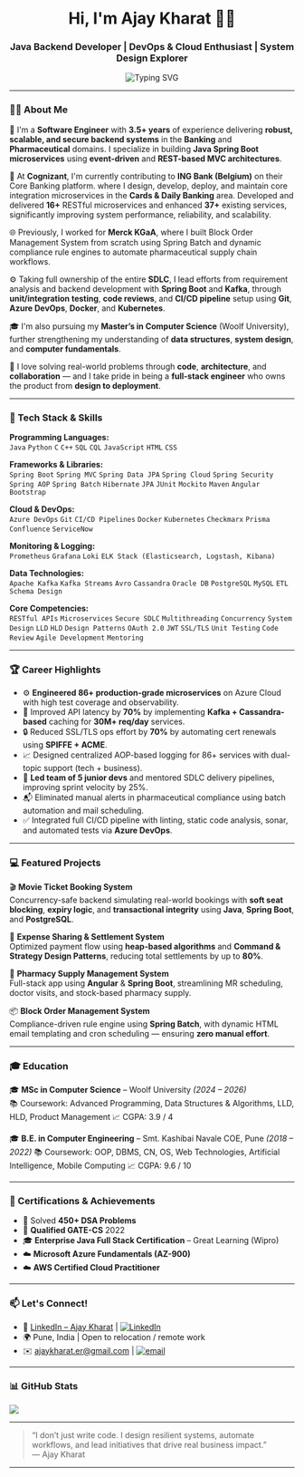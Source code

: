 <h1 align="center">Hi, I'm Ajay Kharat 👨‍💻</h1>
<h3 align="center">Java Backend Developer | DevOps & Cloud Enthusiast | System Design Explorer</h3>

<p align="center">
  <img src="https://readme-typing-svg.demolab.com?font=Fira+Code&weight=500&size=24&pause=1000&color=1E90FF&center=true&width=570&lines=Code.+Build.+Scale.+Repeat.;Backend+Engineer+driven+by+impact+%F0%9F%9A%80" alt="Typing SVG" />
</p>

---

### 👨‍💻 About Me

🚀 I'm a **Software Engineer** with **3.5+ years** of experience delivering **robust, scalable, and secure backend systems** in the **Banking** and **Pharmaceutical** domains. I specialize in building **Java Spring Boot microservices** using **event-driven** and **REST-based MVC architectures**.

🏦 At **Cognizant**, I'm currently contributing to **ING Bank (Belgium)** on their Core Banking platform. where I design, develop, deploy, and maintain core integration microservices in the **Cards & Daily Banking** area. Developed and delivered **16+** RESTful microservices and enhanced **37+** existing services, significantly improving system performance, reliability, and scalability.

🌐 Previously, I worked for **Merck KGaA**, where I built Block Order Management System from scratch using Spring Batch and dynamic compliance rule engines to automate pharmaceutical supply chain workflows.

⚙️ Taking full ownership of the entire **SDLC**, I lead efforts from requirement analysis and backend development with **Spring Boot** and **Kafka**, through **unit/integration testing**, **code reviews**, and **CI/CD pipeline** setup using **Git**, **Azure DevOps**, **Docker**, and **Kubernetes**.

🎓 I'm also pursuing my **Master’s in Computer Science** (Woolf University), further strengthening my understanding of **data structures**, **system design**, and **computer fundamentals**.

🧠 I love solving real-world problems through **code**, **architecture**, and **collaboration** — and I take pride in being a **full-stack engineer** who owns the product from **design to deployment**.

---

### 🧠 Tech Stack & Skills

**Programming Languages:**  
`Java` `Python` `C` `C++` `SQL` `CQL` `JavaScript` `HTML` `CSS`

**Frameworks & Libraries:**  
`Spring Boot` `Spring MVC` `Spring Data JPA` `Spring Cloud` `Spring Security` `Spring AOP` `Spring Batch` `Hibernate` `JPA` `JUnit` `Mockito` `Maven` `Angular` `Bootstrap`

**Cloud & DevOps:**  
`Azure DevOps` `Git` `CI/CD Pipelines` `Docker` `Kubernetes` `Checkmarx` `Prisma` `Confluence` `ServiceNow`

**Monitoring & Logging:**  
`Prometheus` `Grafana` `Loki` `ELK Stack (Elasticsearch, Logstash, Kibana)`

**Data Technologies:**  
`Apache Kafka` `Kafka Streams` `Avro` `Cassandra` `Oracle DB` `PostgreSQL` `MySQL` `ETL` `Schema Design`

**Core Competencies:**  
`RESTful APIs` `Microservices` `Secure SDLC` `Multithreading` `Concurrency` `System Design` `LLD` `HLD` `Design Patterns` `OAuth 2.0` `JWT` `SSL/TLS` `Unit Testing` `Code Review` `Agile Development` `Mentoring`

---

### 🏆 Career Highlights

- ⚙️ **Engineered 86+ production-grade microservices** on Azure Cloud with high test coverage and observability.
- 🚅 Improved API latency by **70%** by implementing **Kafka + Cassandra-based** caching for **30M+ req/day** services.
- 🔒 Reduced SSL/TLS ops effort by **70%** by automating cert renewals using **SPIFFE + ACME**.
- 📈 Designed centralized AOP-based logging for 86+ services with dual-topic support (tech + business).
- 👥 **Led team of 5 junior devs** and mentored SDLC delivery pipelines, improving sprint velocity by 25%.
- 📬 Eliminated manual alerts in pharmaceutical compliance using batch automation and mail scheduling.
- ✅ Integrated full CI/CD pipeline with linting, static code analysis, sonar, and automated tests via **Azure DevOps**.

---

### 💻 Featured Projects

🎬 **Movie Ticket Booking System**  
Concurrency-safe backend simulating real-world bookings with **soft seat blocking**, **expiry logic**, and **transactional integrity** using **Java**, **Spring Boot**, and **PostgreSQL**.

💸 **Expense Sharing & Settlement System**  
Optimized payment flow using **heap-based algorithms** and **Command & Strategy Design Patterns**, reducing total settlements by up to **80%**.

💊 **Pharmacy Supply Management System**  
Full-stack app using **Angular** & **Spring Boot**, streamlining MR scheduling, doctor visits, and stock-based pharmacy supply.

📦 **Block Order Management System**  
Compliance-driven rule engine using **Spring Batch**, with dynamic HTML email templating and cron scheduling — ensuring **zero manual effort**.

---

### 🎓 Education

🎓 **MSc in Computer Science** – Woolf University *(2024 – 2026)*  
📚 Coursework: Advanced Programming, Data Structures & Algorithms, LLD, HLD, Product Management
📈 CGPA: 3.9 / 4

🎓 **B.E. in Computer Engineering** – Smt. Kashibai Navale COE, Pune *(2018 – 2022)* 📚 Coursework: OOP, DBMS, CN, OS, Web Technologies, Artificial Intelligence, Mobile Computing
📈 CGPA: 9.6 / 10

---

### 🧾 Certifications & Achievements

- 🧠 Solved **450+ DSA Problems**
- 🏅 **Qualified GATE-CS** 2022
- 🎓 **Enterprise Java Full Stack Certification** – Great Learning (Wipro)
- ☁️ **Microsoft Azure Fundamentals (AZ-900)**
- ☁️ **AWS Certified Cloud Practitioner**

---

### 📫 Let's Connect!

- 🔗 [LinkedIn – Ajay Kharat](https://www.linkedin.com/in/ajaykharat/) | [![LinkedIn](https://img.shields.io/badge/LinkedIn-%230077B5.svg?logo=linkedin&logoColor=white)](https://www.linkedin.com/in/ajaykharat/)  
- 🌍 Pune, India | Open to relocation / remote work
- ✉️ ajaykharat.er@gmail.com | [![email](https://img.shields.io/badge/Email-D14836?logo=gmail&logoColor=white)](mailto:ajaykharat.er@gmail.com)

---

### 📊 GitHub Stats

![](https://github-readme-stats.vercel.app/api/top-langs/?username=ajaykharat-code&theme=cobalt&hide_border=false&include_all_commits=false&count_private=false&layout=compact)

---

> “I don’t just write code. I design resilient systems, automate workflows, and lead initiatives that drive real business impact.”  
> — Ajay Kharat

---
